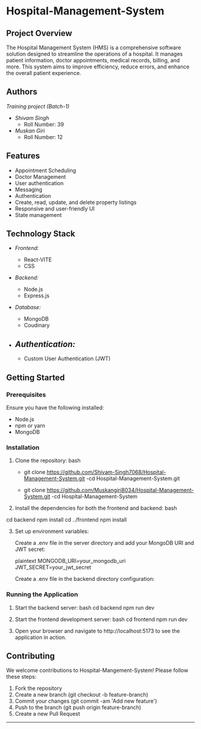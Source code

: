 # Hospital-Management-System

## Project Overview

The Hospital Management System (HMS) is a comprehensive software solution designed to streamline the operations of a hospital. It manages patient information, doctor appointments, medical records, billing, and more. This system aims to improve efficiency, reduce errors, and enhance the overall patient experience.

## Authors
   *Training project (Batch-1)*

- *Shivam Singh*
  - Roll Number: 39
- *Muskan Giri*
  - Roll Number: 12

## Features
- Appointment Scheduling
- Doctor Management
- User authentication
- Messaging
- Authentication 
- Create, read, update, and delete property listings
- Responsive and user-friendly UI
- State management 

## Technology Stack

- *Frontend:*
  - React-VITE
  -   CSS 
   
 
  
  
  

- *Backend:*
  - Node.js
  - Express.js
  

- *Database:*
  - MongoDB
  - Coudinary

- *Authentication:*
  - 
  - Custom User Authentication (JWT)

## Getting Started

### Prerequisites

Ensure you have the following installed:

- Node.js
- npm or yarn
- MongoDB

### Installation

1. Clone the repository:
   bash
    - git clone https://github.com/Shivam-Singh7068/Hospital-Management-System.git
       -cd Hospital-Management-System.git
   
     - git clone https://github.com/Muskangiri8034/Hospital-Management-System.git
        -cd Hospital-Management-System

3. Install the dependencies for both the frontend and backend:
   bash

 cd backend
 npm install
 cd ../frontend
 npm install

3. Set up environment variables:

   Create a .env file in the server directory and add your MongoDB URI and JWT secret:

   plaintext
   MONGODB_URI=your_mongodb_uri
   JWT_SECRET=your_jwt_secret
   

   Create a .env file in the backend directory  configuration:

  

### Running the Application

1. Start the backend server:
   bash
   cd backend
   npm run dev
   

2. Start the frontend development server:
   bash
   cd frontend
   npm run dev
   

3. Open your browser and navigate to http://localhost:5173 to see the application in action.

## Contributing

We welcome contributions to Hospital-Mangement-System! Please follow these steps:

1. Fork the repository
2. Create a new branch (git checkout -b feature-branch)
3. Commit your changes (git commit -am 'Add new feature')
4. Push to the branch (git push origin feature-branch)
5. Create a new Pull Request



---
